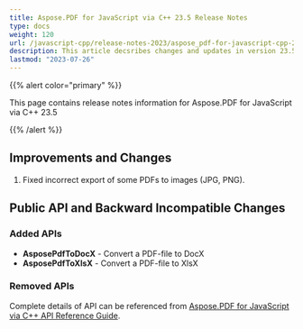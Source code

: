 ```yaml
---
title: Aspose.PDF for JavaScript via C++ 23.5 Release Notes
type: docs
weight: 120
url: /javascript-cpp/release-notes-2023/aspose_pdf-for-javascript-cpp-23-5-release-notes/
description: This article decsribes changes and updates in version 23.5 of Aspose.PDF for JavaScript via C++
lastmod: "2023-07-26"
---
```


{{% alert color="primary" %}}

This page contains release notes information for Aspose.PDF for JavaScript via C++ 23.5

{{% /alert %}}

## Improvements and Changes

1. Fixed incorrect export of some PDFs to images (JPG, PNG).

## Public API and Backward Incompatible Changes

### Added APIs

* **AsposePdfToDocX** - Convert a PDF-file to DocX
* **AsposePdfToXlsX** - Convert a PDF-file to XlsX

### Removed APIs

Complete details of API can be referenced from [Aspose.PDF for JavaScript via C++ API Reference Guide](https://reference.aspose.com/pdf/javascript-cpp/).